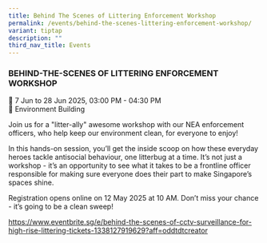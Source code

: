 ```yaml
---
title: Behind The Scenes of Littering Enforcement Workshop
permalink: /events/behind-the-scenes-littering-enforcement-workshop/
variant: tiptap
description: ""
third_nav_title: Events
---
```

<h3>BEHIND-THE-SCENES OF LITTERING ENFORCEMENT WORKSHOP</h3>
<p>📆 7 Jun to 28 Jun 2025, 03:00 PM - 04:30 PM
<br>📍 Environment Building</p>
<p>Join us for a "litter-ally" awesome workshop with our NEA enforcement
officers, who help keep our environment clean, for everyone to enjoy!</p>
<p>In this hands-on session, you’ll get the inside scoop on how these everyday
heroes tackle antisocial behaviour, one litterbug at a time. It’s not just
a workshop - it’s an opportunity to see what it takes to be a frontline
officer responsible for making sure everyone does their part to make Singapore’s
spaces shine.</p>
<p>Registration opens online on 12 May 2025 at 10 AM. Don’t miss your chance
- it’s going to be a clean sweep!</p>
<p><a href="https://www.eventbrite.sg/e/behind-the-scenes-of-cctv-surveillance-for-high-rise-littering-tickets-1338127919629?aff=oddtdtcreator" rel="noopener noreferrer nofollow" target="_blank">https://www.eventbrite.sg/e/behind-the-scenes-of-cctv-surveillance-for-high-rise-littering-tickets-1338127919629?aff=oddtdtcreator</a>
</p>
<p></p>